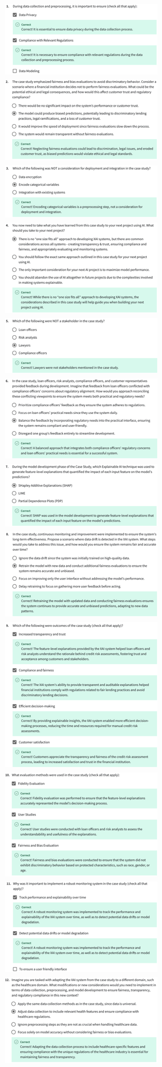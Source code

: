 

![](../imgs_quizzes/c1m32q1.png)

![](../imgs_quizzes/c1m32q2.png)

![](../imgs_quizzes/c1m32q3.png)

![](../imgs_quizzes/c1m32q4.png)

![](../imgs_quizzes/c1m32q5.png)

![](../imgs_quizzes/c1m32q6.png)

![](../imgs_quizzes/c1m32q7.png)

![](../imgs_quizzes/c1m32q8.png)

![](../imgs_quizzes/c1m32q9.png)

![](../imgs_quizzes/c1m32q10.png)

![](../imgs_quizzes/c1m32q11.png)

![](../imgs_quizzes/c1m32q12.png)